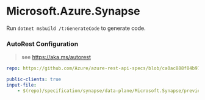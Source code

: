 # Microsoft.Azure.Synapse

Run `dotnet msbuild /t:GenerateCode` to generate code.

### AutoRest Configuration
> see https://aka.ms/autorest

```yaml
repo: https://github.com/Azure/azure-rest-api-specs/blob/ca0ac888f84b97feaef05fad6632f41ef1a399e6
```

``` yaml
public-clients: true
input-file:
    - $(repo)/specification/synapse/data-plane/Microsoft.Synapse/preview/2019-06-01-preview/managedPrivateEndpoints.json
```
